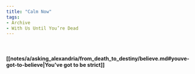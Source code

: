 ```yaml
---
title: "Calm Now"
tags:
- Archive
- With Us Until You’re Dead
---
```

&nbsp;
#### [[notes/a/asking_alexandria/from_death_to_destiny/believe.md#youve-got-to-believe|You've got to be strict]]
